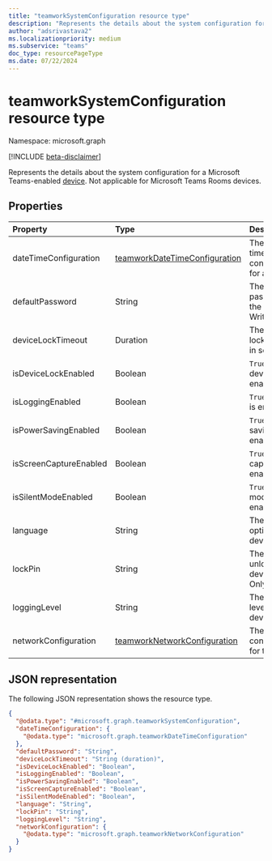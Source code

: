 ```yaml
---
title: "teamworkSystemConfiguration resource type"
description: "Represents the details about the system configuration for a Microsoft Teams-enabled device."
author: "adsrivastava2"
ms.localizationpriority: medium
ms.subservice: "teams"
doc_type: resourcePageType
ms.date: 07/22/2024
---
```


# teamworkSystemConfiguration resource type

Namespace: microsoft.graph

[!INCLUDE [beta-disclaimer](../../includes/beta-disclaimer.md)]

Represents the details about the system configuration for a Microsoft Teams-enabled [device](../resources/teamworkdevice.md). Not applicable for Microsoft Teams Rooms devices.

## Properties
|Property|Type|Description|
|:---|:---|:---|
|dateTimeConfiguration|[teamworkDateTimeConfiguration](../resources/teamworkdatetimeconfiguration.md)|The date and time configurations for a device.|
|defaultPassword|String|The default password for the device. Write-Only.|
|deviceLockTimeout|Duration|The device lock timeout in seconds.|
|isDeviceLockEnabled|Boolean|`True` if the device lock is enabled.|
|isLoggingEnabled|Boolean|`True` if logging is enabled.|
|isPowerSavingEnabled|Boolean|`True` if power saving is enabled.|
|isScreenCaptureEnabled|Boolean|`True` if screen capture is enabled.|
|isSilentModeEnabled|Boolean|`True` if silent mode is enabled.|
|language|String|The language option for the device.|
|lockPin|String|The pin that unlocks the device. Write-Only.|
|loggingLevel|String|The logging level for the device.|
|networkConfiguration|[teamworkNetworkConfiguration](../resources/teamworknetworkconfiguration.md)|The network configuration for the device.|


## JSON representation
The following JSON representation shows the resource type.
<!-- {
  "blockType": "resource",
  "@odata.type": "microsoft.graph.teamworkSystemConfiguration"
}
-->
``` json
{
  "@odata.type": "#microsoft.graph.teamworkSystemConfiguration",
  "dateTimeConfiguration": {
    "@odata.type": "microsoft.graph.teamworkDateTimeConfiguration"
  },
  "defaultPassword": "String",
  "deviceLockTimeout": "String (duration)",
  "isDeviceLockEnabled": "Boolean",
  "isLoggingEnabled": "Boolean",
  "isPowerSavingEnabled": "Boolean",
  "isScreenCaptureEnabled": "Boolean",
  "isSilentModeEnabled": "Boolean",
  "language": "String",
  "lockPin": "String",
  "loggingLevel": "String",
  "networkConfiguration": {
    "@odata.type": "microsoft.graph.teamworkNetworkConfiguration"
  }
}
```

